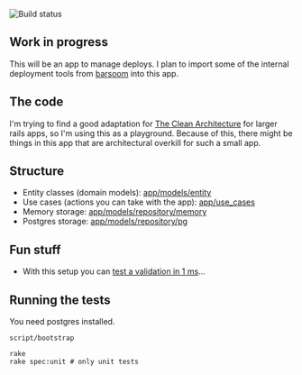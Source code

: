 ![Build status](https://secure.travis-ci.org/joakimk/deployer.png)

## Work in progress

This will be an app to manage deploys. I plan to import some of the internal deployment tools from [barsoom](http://barsoom.se) into this app.

## The code

I'm trying to find a good adaptation for [The Clean Architecture](http://blog.8thlight.com/uncle-bob/2012/08/13/the-clean-architecture.html) for larger rails apps, so I'm using this as a playground. Because of this, there might be things in this app that are architectural overkill for such a small app.

## Structure

* Entity classes (domain models): [app/models/entity](https://github.com/joakimk/deployer/tree/master/app/models/entity)
* Use cases (actions you can take with the app): [app/use_cases](https://github.com/joakimk/deployer/tree/master/app/use_cases)
* Memory storage: [app/models/repository/memory](https://github.com/joakimk/deployer/tree/master/app/models/repository/memory)
* Postgres storage: [app/models/repository/pg](https://github.com/joakimk/deployer/tree/master/app/models/repository/pg)

## Fun stuff

* With this setup you can [test a validation in 1 ms](https://github.com/joakimk/deployer/blob/master/unit/models/entity/project_spec.rb)...

## Running the tests

You need postgres installed.

    script/bootstrap

    rake
    rake spec:unit # only unit tests
